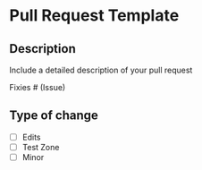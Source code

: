 # Pull Request Template

## Description

Include a detailed description of your pull request

Fixies # (Issue)

## Type of change

- [ ] Edits
- [ ] Test Zone
- [ ] Minor
